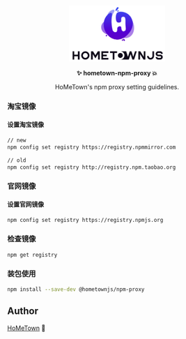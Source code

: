<p align="center">
  <img width="220px" src="https://github.com/HoMeTownJS/site/blob/main/public/images/logo-vertical.png?raw=true" />
</p>
<p align="center"><b>✨ hometown-npm-proxy 💥</b></p>
<p align="center">HoMeTown's npm proxy setting guidelines.</p>

### 淘宝镜像

#### 设置淘宝镜像

```arduino
// new
npm config set registry https://registry.npmmirror.com
```
```arduino
// old
npm config set registry http://registry.npm.taobao.org
```

### 官网镜像

#### 设置官网镜像

```arduino
npm config set registry https://registry.npmjs.org
```

### 检查镜像

```arduino
npm get registry 
```

### 装包使用

```bash
npm install --save-dev @hometownjs/npm-proxy
```

## Author

[HoMeTown](https://juejin.cn/user/4116184668057390) 🙊
